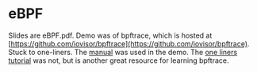 # eBPF

Slides are eBPF.pdf. Demo was of bpftrace, which is hosted at [https://github.com/iovisor/bpftrace](https://github.com/iovisor/bpftrace). Stuck to one-liners. The [manual](https://github.com/iovisor/bpftrace/blob/master/man/adoc/bpftrace.adoc) was used in the demo. The [one liners tutorial](https://github.com/iovisor/bpftrace/blob/master/docs/tutorial_one_liners.md) was not, but is another great resource for learning bpftrace.

